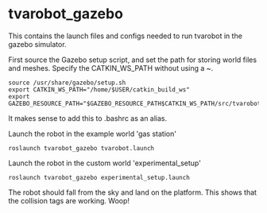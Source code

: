 # tvarobot_gazebo
This contains the launch files and configs needed to run tvarobot in the gazebo simulator.

First source the Gazebo setup script, and set the path for storing world files and meshes. Specify the CATKIN_WS_PATH without using a ~.


```
source /usr/share/gazebo/setup.sh
export CATKIN_WS_PATH="/home/$USER/catkin_build_ws"
export GAZEBO_RESOURCE_PATH="$GAZEBO_RESOURCE_PATH$CATKIN_WS_PATH/src/tvarobot_gazebo/worlds:"
```
It makes sense to add this to .bashrc as an alias.


Launch the robot in the example world 'gas station'

```
roslaunch tvarobot_gazebo tvarobot.launch
```

Launch the robot in the custom world 'experimental_setup'

```
roslaunch tvarobot_gazebo experimental_setup.launch
```

The robot should fall from the sky and land on the platform. This shows that the collision tags are working. Woop!